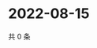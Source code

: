 # 2022-08-15

共 0 条

<!-- BEGIN WEIBO -->
<!-- 最后更新时间 Mon Aug 15 2022 11:56:14 GMT+0800 (China Standard Time) -->

<!-- END WEIBO -->
